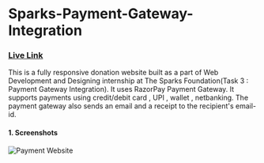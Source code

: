 # Sparks-Payment-Gateway-Integration

### [Live Link](http://payment-gateway-abhishek.netlify.app/)

This is a fully responsive donation website built as a part of Web Development and Designing internship at The Sparks Foundation(Task 3 : Payment Gateway Integration). It uses RazorPay Payment Gateway. It supports payments using credit/debit card , UPI , wallet , netbanking. The payment gateway also sends an email and a receipt to the recipient's email-id.

#### 1. Screenshots 
![Payment Website](https://i.ibb.co/0Gpmzzv/Screenshot-2022-10-02-184006.png)
